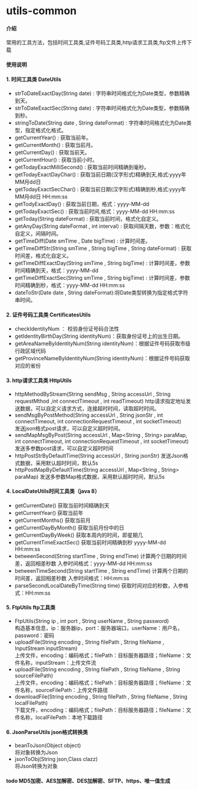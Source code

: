 # utils-common

#### 介绍
常用的工具方法，包括时间工具类,证件号码工具类,http请求工具类,ftp文件上传下载

#### 使用说明

#### 1. 时间工具类 DateUtils
  * strToDateExactDay(String date) : 字符串时间格式化为Date类型，参数精确到天。
  * strToDateExactSec(String date) : 字符串时间格式化为Date类型，参数精确到秒。
  * stringToDate(String date , String dateFormat) : 字符串时间格式化为Date类型，指定格式化格式。
  * getCurrentYear() : 获取当前年。
  * getCurrentMonth() : 获取当前月。
  * getCurrentDay() : 获取当前天。
  * getCurrentHour() : 获取当前小时。
  * getTodayExactMilliSecond() : 获取当前时间精确到毫秒。
  * getTodayExactDayChar() : 获取当前日期(汉字形式)精确到天,格式:yyyy年MM月dd日
  * getTodayExactSecChar() : 获取当前日期(汉字形式)精确到秒,格式:yyyy年MM月dd日 HH:mm:ss
  * getTodyExactDay() : 获取当前日期，格式：yyyy-MM-dd
  * getTodayExactSec() : 获取当前时间,格式：yyyy-MM-dd HH:mm:ss
  * getToday(String dateFormat) : 获取当前时间，格式化自定义。
  * getAnyDay(String dateFormat , int interval) : 获取间隔天数，参数：格式化自定义，间隔时间。
  * getTimeDiff(Date smTime , Date bigTime) : 计算时间差。
  * getTimeDiffStr(String smTime , String bigTime , String dateFormat) : 获取时间差，格式化自定义。
  * getTimeDiffExactDay(String smTime , String bigTime) : 计算时间差，参数时间精确到天，格式：yyyy-MM-dd
  * getTimeDiffExactSec(String smTime , String bigTime) : 计算时间差，参数时间精确到秒，格式：yyyy-MM-dd HH:mm:ss
  * dateToStr(Date date , String dateFormat):将Date类型转换为指定格式字符串时间。
  
#### 2. 证件号码工具类 CertificatesUtils
  * checkIdentityNum ： 校验身份证号码合法性
  * getIdentityBirthDay(String identityNum)：获取身份证号上的出生日期。
  * getAreaNameByIdentityNum(String identityNum)：根据证件号码获取市级行政区域代码
  * getProvinceNameByIdentityNum(String identityNum)：根据证件号码获取对应的省份
#### 3. http请求工具类 HttpUtils
  * httpMethodByStream(String sendMsg , String accessUrl , String requestMthod ,int connectTimeout , int readTimeout)
  http请求指定地址发送数据，可以自定义请求方式，连接超时时间，读取超时时间。
  * sendMsgByPostMethod(String accessUrl , String jsonStr , int connectTimeout, int connectionRequestTimeout , int socketTimeout)  
  发送json格式post请求，可以自定义超时时间。
  * sendMapMsgByPost(String accessUrl , Map<String , String> paraMap, int connectTimeout, int connectionRequestTimeout , int socketTimeout)  
  发送多参数post请求，可以自定义超时时间
  * httpPostStrByDefaultTime(String accessUrl , String jsonStr)
  发送Json格式数据，采用默认超时时间，默认5s
  * httpPostMapByDefaultTime(String accessUrl , Map<String , String> paraMap)
  发送多参数Map格式数据，采用默认超时时间，默认5s  
#### 4. LocalDateUtils时间工具类（java 8）
  * getCurrentDate()
  获取当前时间精确到天
  * getCurrentYear()
  获取当前年
  * getCurrentMonths()
  获取当前月
  * getCurrentDayByMonth()
  获取当前月份中的日
  * getCurrentDayByWeek()
  获取本周内的时间，即星期几
  * getCurrentTimeExactSec()
  获取当前时间精确到秒 yyyy-MM-dd HH:mm:ss
  * betweenSecond(String startTime , String endTime)
  计算两个日期的时间差，返回相差秒数 入参时间格式：yyyy-MM-dd HH:mm:ss
  * betweenTimeSecond(String startTime , String endTime)
  计算两个日期的时间差，返回相差秒数 入参时间格式：HH:mm:ss
  * parseSecondLocalDateByTime(String time)
  获取时间对应的秒数，入参格式：HH:mm:ss
#### 5. FtpUtils ftp工具类
  * FtpUtils(String ip , int port , String userName , String password)  
  构造基本信息，ip：服务器ip，port：服务器端口，userName：用户名，password：密码
  * uploadFile(String encoding , String filePath , String fileName , InputStream inputStream)  
  上传文件，encoding：编码格式；filePath：目标服务器路径；fileName：文件名称，inputStream：上传文件流
  * uploadFile(String encoding , String filePath , String fileName , String sourceFilePath)  
  上传文件，encoding：编码格式；filePath：目标服务器路径；fileName：文件名称，sourceFilePath：上传文件路径
  * downloadFile(String encoding , String filePath , String fileName , String localFilePath)  
  下载文件，encoding：编码格式；filePath：目标服务器路径；fileName：文件名称，localFilePath：本地下载路径
#### 6. JsonParseUtils json格式转换类
  * beanToJson(Object object)  
  将对象转换为Json
  * jsonToObj(String json,Class clazz)  
  将Json转换为对象

#### todo MD5加密、AES加解密、DES加解密、SFTP、https、唯一值生成